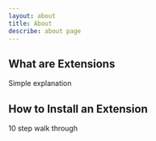 ```yaml
---
layout: about
title: About
describe: about page
---
```

## What are Extensions

Simple explanation


## How to Install an Extension

10 step walk through